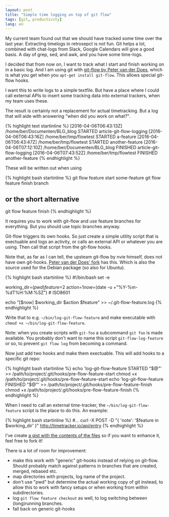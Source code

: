 ```yaml
---
layout: post
title: "Simple time logging on top of git flow"
tags: [git, productivity]
lang: en
---
```


My current team found out that we should have tracked some time over the last year.
Extracting timelogs in retrosepct is not fun. Git helps a lot, combined with chat-logs from Slack, Google Calendars will give a good basis. A day of grep, sed, and awk, and you have some time-logs.

I decided that from now on, I want to track what I start and finish working on in a basic log. And I am using git with
[git-flow by Peter van der Does](https://github.com/petervanderdoes/gitflow/wiki/Installation), which is what you get when you
`apt-get install git-flow`. This allows special git-flow hooks.

I want this to write logs to a simple textfile. But have a place where I could call external APIs to insert some tracking data into external trackers, when my team uses these.

The result is certainly not a replacement for actual timetracking. But a log that will aide with answering "when did you work on what?".

{% highlight text startinline %}
[2016-04-06T06:43:13Z] /home/ber/Documenten/BLG_blog STARTED article-git-flow-logging
[2016-04-06T06:43:16Z] /home/ber/tmp/flowtest STARTED a-feature
[2016-04-06T06:43:47Z] /home/ber/tmp/flowtest STARTED another-feature
[2016-04-06T07:12:10Z] /home/ber/Documenten/BLG_blog FINISHED article-git-flow-logging
[2016-04-06T07:43:52Z] /home/ber/tmp/flowtest FINISHED another-feature
{% endhighlight %}

These will be written out when using

{% highlight bash startinline %}
git flow feature start some-feature
git flow feature finish branch
## or the short alternative
git flow feature finish
{% endhighlight %}

It requires you to work with git-flow and use feature branches for everything. But you should use topic branches anyway.

Git-flow triggers its own hooks. So just create a simple utility script that is exectuable and logs an activity, or calls an external API or whatever you are using. Then call that script from the git-flow hooks.

Note that, as far as I can tell, the upsteam git-flow by nvie himself, does not
have own git-hooks. [Peter van der Does' fork](https://github.com/petervanderdoes/gitflow)
has this. Which is also the source used for the Debian package (so also for 
Ubuntu).

{% highlight bash startinline %}
#!/bin/bash
set -e

working_dir=$(pwd)
feature=$2
action=$1
now=$(date -u +"%Y-%m-%dT%H:%M:%SZ") # ISO8601

echo "[$now] $working_dir $action $feature" >> ~/.git-flow-feature.log
{% endhighlight %}

Write that to e.g. `~/bin/log-git-flow-feature` and make executable with
`chmod +x ~/bin/log-git-flow-feature`.

Note: when you create scripts with `git-foo`
a subcommand `git foo` is made available. You probably don't want to name this
script `git-flow-log-feature` or so, to prevent `git flow log` from becoming
a command.

Now just add two hooks and make them exectuable. This will add hooks to a specific
git repo:

{% highlight bash startinline %}
echo 'log-git-flow-feature STARTED "$@"' >> /path/to/project/.git/hooks/pre-flow-feature-start
chmod +x /path/to/project/.git/hooks/pre-flow-feature-start
echo 'log-git-flow-feature FINISHED "$@"' >> /path/to/project/.git/hooks/pre-flow-feature-finish
chmod +x /path/to/project/.git/hooks/pre-flow-feature-finish
{% endhighlight %}

When I need to call an external time-tracker, the `~/bin/log-git-flow-feature`
script is the place to do this. An example:

{% highlight bash startinline %}
#...
curl -X POST -D "{ 'note': '$feature in $working_dir' }" http://timetracker.io/api/entry
{% endhighlight %}

I've create [a gist with the contents of the files](https://gist.github.com/berkes/714141a6c131b20496fc00d6e3a90d38) so
if you want to enhance it, feel free to fork it!

There is a lot of room for improvement:

* make this work with "generic" git-hooks instead of relying on git-flow. Should
  probably match against patterns in branches that are created, merged, rebased
  etc.
* map directories with projects, log name of the project.
* don't use "pwd" but determine the actual working copy of git instead, to allow
  this to work with fancy setups or when working from within subdirectories.
* log `git flow feature checkout` as well, to log switching between (long)running branches.
* fall back on generic git-hooks
